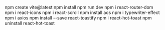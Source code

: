 npm create vite@latest
npm install
npm run dev
npm i react-router-dom 
npm i react-icons
npm i react-scroll 
npm install aos
npm i typewriter-effect 
npm i axios
npm install --save react-toastify
npm i react-hot-toast
npm uninstall react-hot-toast
